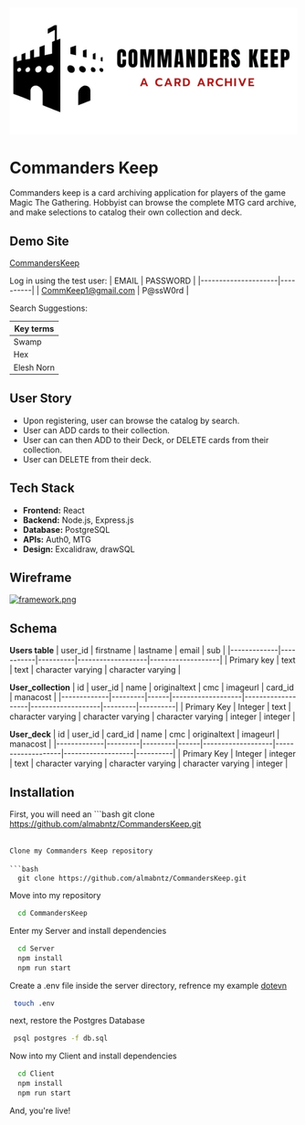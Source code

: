 
![Logo](https://raw.githubusercontent.com/almabntz/CommandersKeep/deckDisplayCard/client/src/components/logo.png)


# Commanders Keep

Commanders keep is a card archiving application for players of the game Magic The Gathering. 
Hobbyist can browse the complete MTG card archive, and make selections to catalog their 
own collection and deck. 

## Demo Site
[CommandersKeep](https://server-yosm.onrender.com/)

Log in using the test user:
| EMAIL               | PASSWORD |
|---------------------|----------|
| CommKeep1@gmail.com | P@ssW0rd |

Search Suggestions:

| Key terms  |
|------------|
| Swamp      |
| Hex        |
| Elesh Norn |

## User Story

- Upon registering, user can browse the catalog by search. 
- User can ADD cards to their collection.
- User can can then ADD to their Deck, or DELETE cards from their collection.
- User can DELETE from their deck.


## Tech Stack
- **Frontend:** React
- **Backend:** Node.js, Express.js
- **Database:** PostgreSQL
- **APIs:** Auth0, MTG
- **Design:** Excalidraw, drawSQL

## Wireframe

[![framework.png](https://i.postimg.cc/mDwKvZBv/framework.png)](https://postimg.cc/S2nZ8hXd)

## Schema
**Users table**
| user_id     | firstname | lastname | email             | sub               |
|-------------|-----------|----------|-------------------|-------------------|
| Primary key | text      | text     | character varying | character varying |

**User_collection**
| id          | user_id | name | originaltext      | cmc               | imageurl          | card_id | manacost |
|-------------|---------|------|-------------------|-------------------|-------------------|---------|----------|
| Primary Key | Integer | text | character varying | character varying | character varying | integer | integer  |

**User_deck**
| id          | user_id | card_id | name | cmc               | originaltext      | imageurl          | manacost |
|-------------|---------|---------|------|-------------------|-------------------|-------------------|----------|
| Primary Key | Integer | integer | text | character varying | character varying | character varying | integer  |

## Installation

First, you will need an ```bash
  git clone https://github.com/almabntz/CommandersKeep.git
``` API key. 

Clone my Commanders Keep repository

```bash
  git clone https://github.com/almabntz/CommandersKeep.git
```
Move into my repository

```bash
  cd CommandersKeep
```
Enter my Server and install dependencies
```bash
  cd Server
  npm install
  npm run start
```
Create a .env file inside the server directory, refrence my example [dotevn](https://github.com/almabntz/CommandersKeep/blob/deckDisplayCard/server/dotenv)
```bash
 touch .env
```

next, restore the Postgres Database
```bash
 psql postgres -f db.sql
```

Now into my Client and install dependencies

```bash
  cd Client
  npm install
  npm run start
```
And, you're live!
